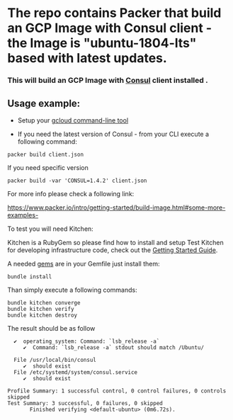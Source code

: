 # The repo contains Packer that build an GCP Image with Consul client - the Image is "ubuntu-1804-lts" based with latest updates.
### This will build an GCP Image with [Consul](https://www.consul.io/) client installed . 

## Usage example:


- Setup your [gcloud command-line tool](https://cloud.google.com/sdk/)

- If you need the latest version of Consul - from your CLI execute a following command:

```
packer build client.json
``` 
If you need specific version 
```
packer build -var 'CONSUL=1.4.2' client.json
``` 

For more info please check a following link:

https://www.packer.io/intro/getting-started/build-image.html#some-more-examples-

To test you will need Kitchen:

Kitchen is a RubyGem so please find how to install and setup Test Kitchen for developing infrastructure code, check out the [Getting Started Guide](http://kitchen.ci/docs/getting-started/).

A needed [gems](https://guides.rubygems.org/what-is-a-gem/) are in your Gemfile just install them:

```
bundle install
```
Than simply execute a following commands:

```
bundle kitchen converge
bundle kitchen verify
bundle kitchen destroy
```
The result should be as follow
``` 
  ✔  operating_system: Command: `lsb_release -a`
     ✔  Command: `lsb_release -a` stdout should match /Ubuntu/

  File /usr/local/bin/consul
     ✔  should exist
  File /etc/systemd/system/consul.service
     ✔  should exist

Profile Summary: 1 successful control, 0 control failures, 0 controls skipped
Test Summary: 3 successful, 0 failures, 0 skipped
       Finished verifying <default-ubuntu> (0m6.72s).
```
